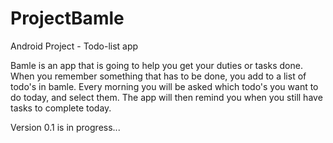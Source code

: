 # ProjectBamle

Android Project - Todo-list app

Bamle is an app that is going to help you get your duties or tasks done.
When you remember something that has to be done, you add to a list of todo's in bamle.
Every morning you will be asked which todo's you want to do today, and select them.
The app will then remind you when you still have tasks to complete today.

Version 0.1 is in progress...
